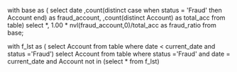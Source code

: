 with base as (
select date
,count(distinct case when status = 'Fraud' then Account end) as fraud_account,
,count(distinct Account) as total_acc
from table)
select *, 1.00 * nvl(fraud_account,0)/total_acc as fraud_ratio 
from base;


with f_lst as (
select Account from table where date < current_date and status ='Fraud')
select Account
from table 
where status ='Fraud' and date = current_date
and Account not in (select * from f_lst)
